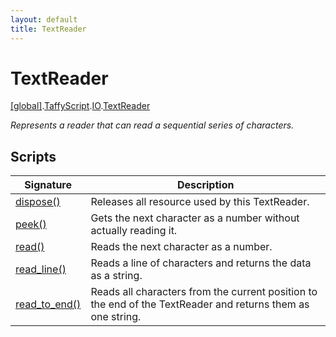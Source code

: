 ```yaml
---
layout: default
title: TextReader
---
```


# TextReader

[\[global\]]({{site.baseurl}}/docs/).[TaffyScript]({{site.baseurl}}/docs/TaffyScript/).[IO]({{site.baseurl}}/docs/TaffyScript/IO/).[TextReader]({{site.baseurl}}/docs/TaffyScript/IO/TextReader/)

_Represents a reader that can read a sequential series of characters._

## Scripts

<table>
  <col width="20%">
  <thead>
    <tr>
      <th>Signature</th>
      <th>Description</th>
    </tr>
  </thead>
  <tbody>
    <tr>
      <td><a href="{{site.baseurl}}/docs/TaffyScript/IO/TextReader/dispose">dispose()</a></td>
      <td>Releases all resource used by this TextReader.</td>
    </tr>
    <tr>
      <td><a href="{{site.baseurl}}/docs/TaffyScript/IO/TextReader/peek">peek()</a></td>
      <td>Gets the next character as a number without actually reading it.</td>
    </tr>
    <tr>
      <td><a href="{{site.baseurl}}/docs/TaffyScript/IO/TextReader/read">read()</a></td>
      <td>Reads the next character as a number.</td>
    </tr>
    <tr>
      <td><a href="{{site.baseurl}}/docs/TaffyScript/IO/TextReader/read_line">read_line()</a></td>
      <td>Reads a line of characters and returns the data as a string.</td>
    </tr>
    <tr>
      <td><a href="{{site.baseurl}}/docs/TaffyScript/IO/TextReader/read_to_end">read_to_end()</a></td>
      <td>Reads all characters from the current position to the end of the TextReader and returns them as one string.</td>
    </tr>
  </tbody>
</table>
